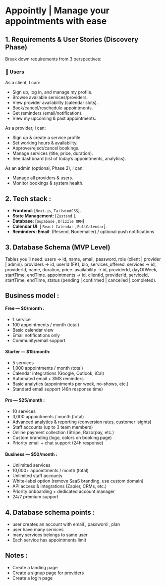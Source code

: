 # Appointly | Manage your appointments with ease 

## 1. Requirements & User Stories (Discovery Phase)
Break down requirements from 3 perspectives:

### 👤 Users
As a client, I can:

- Sign up, log in, and manage my profile.
- Browse available services/providers.
- View provider availability (calendar slots).
- Book/cancel/reschedule appointments.
- Get reminders (email/notification).
- View my upcoming & past appointments.

As a provider, I can:
- Sign up & create a service profile.
- Set working hours & availability.
- Approve/reject/cancel bookings.
- Manage services (title, price, duration).
- See dashboard (list of today’s appointments, analytics).

As an admin (optional, Phase 2), I can:

- Manage all providers & users.
- Monitor bookings & system health.

## 2. Tech stack :

- **Frontend**: [`Next.js`, `TailwindCSS`].
- **State Management**: [`Zustand` ].
- **Database**: [`Supabase` , `Drizzle ORM`]
- **Calendar UI**: [ `React Calendar` , `FullCalendar`].
- **Reminders: Email**: (Resend, Nodemailer) / optional push notifications.

## 3. Database Schema (MVP Level)

Tables you’ll need:
users → id, name, email, password, role (client | provider | admin).
providers → id, userId (FK), bio, services_offered.
services → id, providerId, name, duration, price.
availability → id, providerId, dayOfWeek, startTime, endTime.
appointments → id, clientId, providerId, serviceId, startTime, endTime, status (pending | confirmed | cancelled | completed).

## Business model :
#### **Free — $0/month** :
- 1 service
- 100 appointments / month (total)
- Basic calendar view
- Email notifications only
- Community/email support

#### **Starter — $15/month**:
- 5 services
- 1,000 appointments / month (total)
- Calendar integrations (Google, Outlook, iCal)
- Automated email + SMS reminders
- Basic analytics (appointments per week, no-shows, etc.)
- Standard email support (48h response time)

#### **Pro — $25/month** :
- 10 services
- 3,000 appointments / month (total)
- Advanced analytics & reporting (conversion rates, customer isights)
- Staff accounts (up to 3 team members)
- Online payment collection (Stripe, Razorpay, etc.)
- Custom branding (logo, colors on booking page)
- Priority email + chat support (24h response)

#### **Business — $50/month** :
- Unlimited services
- 10,000+ appointments / month (total)
- Unlimited staff accounts
- White-label option (remove SaaS branding, use custom domain)
- API access & integrations (Zapier, CRMs, etc.)
- Priority onboarding + dedicated account manager
- 24/7 premium support

## 4. Database schema points :
- user creates an account with email , password , plan
- user have many services 
- many services belongs to same user
- Each service has appointments limit 

## **Notes :**
- Create a landing page 
- Create a signup page for providers
- Create a login page 